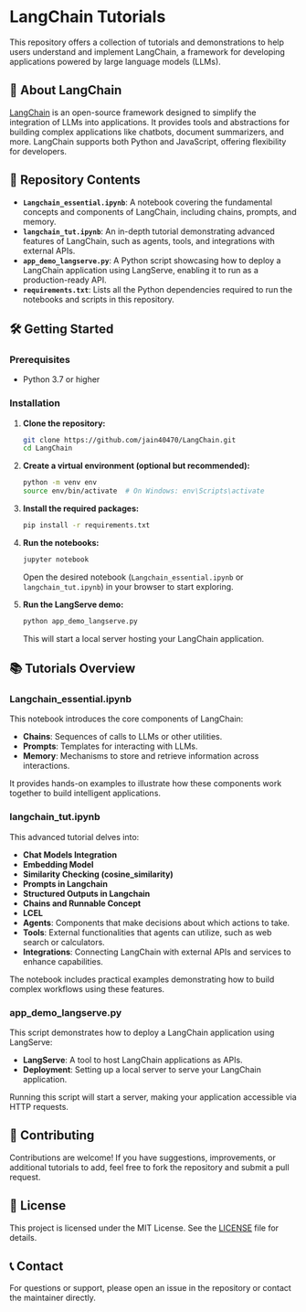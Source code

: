 
# LangChain Tutorials 

This repository offers a collection of tutorials and demonstrations to help users understand and implement LangChain, a framework for developing applications powered by large language models (LLMs).

## 🧠 About LangChain

[LangChain](https://www.langchain.com/) is an open-source framework designed to simplify the integration of LLMs into applications.
It provides tools and abstractions for building complex applications like chatbots, document summarizers, and more.
LangChain supports both Python and JavaScript, offering flexibility for developers.

## 📁 Repository Contents

- **`Langchain_essential.ipynb`**: A notebook covering the fundamental concepts and components of LangChain, including chains, prompts, and memory.
- **`langchain_tut.ipynb`**: An in-depth tutorial demonstrating advanced features of LangChain, such as agents, tools, and integrations with external APIs.
- **`app_demo_langserve.py`**: A Python script showcasing how to deploy a LangChain application using LangServe, enabling it to run as a production-ready API.
- **`requirements.txt`**: Lists all the Python dependencies required to run the notebooks and scripts in this repository.

## 🛠️ Getting Started

### Prerequisites

- Python 3.7 or higher
  
### Installation

1. **Clone the repository:**
   ```bash
   git clone https://github.com/jain40470/LangChain.git
   cd LangChain
   ```

2. **Create a virtual environment (optional but recommended):**
   ```bash
   python -m venv env
   source env/bin/activate  # On Windows: env\Scripts\activate
   ```

3. **Install the required packages:**
   ```bash
   pip install -r requirements.txt
   ```

4. **Run the notebooks:**
   ```bash
   jupyter notebook
   ```
   Open the desired notebook (`Langchain_essential.ipynb` or `langchain_tut.ipynb`) in your browser to start exploring.

5. **Run the LangServe demo:**
   ```bash
   python app_demo_langserve.py
   ```
   This will start a local server hosting your LangChain application.

## 📚 Tutorials Overview

### Langchain_essential.ipynb

This notebook introduces the core components of LangChain:

- **Chains**: Sequences of calls to LLMs or other utilities.
- **Prompts**: Templates for interacting with LLMs.
- **Memory**: Mechanisms to store and retrieve information across interactions.

It provides hands-on examples to illustrate how these components work together to build intelligent applications.

### langchain_tut.ipynb

This advanced tutorial delves into:

- **Chat Models Integration**
- **Embedding Model**
- **Similarity Checking (cosine_similarity)**
- **Prompts in Langchain**
- **Structured Outputs in Langchain**
- **Chains and Runnable Concept**
- **LCEL**
- **Agents**: Components that make decisions about which actions to take.
- **Tools**: External functionalities that agents can utilize, such as web search or calculators.
- **Integrations**: Connecting LangChain with external APIs and services to enhance capabilities.

The notebook includes practical examples demonstrating how to build complex workflows using these features.

### app_demo_langserve.py

This script demonstrates how to deploy a LangChain application using LangServe:

- **LangServe**: A tool to host LangChain applications as APIs.
- **Deployment**: Setting up a local server to serve your LangChain application.

Running this script will start a server, making your application accessible via HTTP requests.

## 🤝 Contributing

Contributions are welcome!
If you have suggestions, improvements, or additional tutorials to add, feel free to fork the repository and submit a pull request.

## 📄 License

This project is licensed under the MIT License.
See the [LICENSE](LICENSE) file for details.

## 📞 Contact

For questions or support, please open an issue in the repository or contact the maintainer directly.
